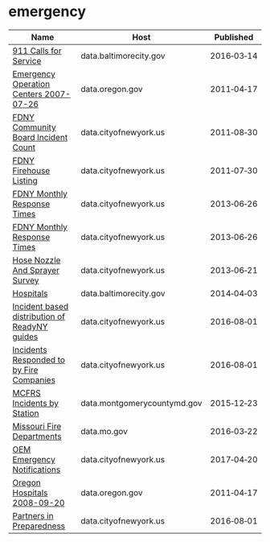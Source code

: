 # emergency

Name | Host | Published
---- | ---- | ---------
[911 Calls for Service](../datasets/xviu-ezkt.md) | data.baltimorecity.gov | 2016&#x2011;03&#x2011;14
[Emergency Operation Centers 2007-07-26](../datasets/pjn6-jprb.md) | data.oregon.gov | 2011&#x2011;04&#x2011;17
[FDNY Community Board Incident Count](../datasets/rtc6-e7ff.md) | data.cityofnewyork.us | 2011&#x2011;08&#x2011;30
[FDNY Firehouse Listing](../datasets/hc8x-tcnd.md) | data.cityofnewyork.us | 2011&#x2011;07&#x2011;30
[FDNY Monthly Response Times](../datasets/j34j-vqvt.md) | data.cityofnewyork.us | 2013&#x2011;06&#x2011;26
[FDNY Monthly Response Times](../datasets/j34j-vqvt.md) | data.cityofnewyork.us | 2013&#x2011;06&#x2011;26
[Hose Nozzle And Sprayer Survey](../datasets/ijru-c88e.md) | data.cityofnewyork.us | 2013&#x2011;06&#x2011;21
[Hospitals](../datasets/g9ck-7zns.md) | data.baltimorecity.gov | 2014&#x2011;04&#x2011;03
[Incident based distribution of ReadyNY guides](../datasets/mqd6-mvf7.md) | data.cityofnewyork.us | 2016&#x2011;08&#x2011;01
[Incidents Responded to by Fire Companies](../datasets/tm6d-hbzd.md) | data.cityofnewyork.us | 2016&#x2011;08&#x2011;01
[MCFRS Incidents by Station](../datasets/mf5d-mtzf.md) | data.montgomerycountymd.gov | 2015&#x2011;12&#x2011;23
[Missouri Fire Departments](../datasets/gbr4-c765.md) | data.mo.gov | 2016&#x2011;03&#x2011;22
[OEM Emergency Notifications](../datasets/8vv7-7wx3.md) | data.cityofnewyork.us | 2017&#x2011;04&#x2011;20
[Oregon Hospitals 2008-09-20](../datasets/s2vy-pvyp.md) | data.oregon.gov | 2011&#x2011;04&#x2011;17
[Partners in Preparedness](../datasets/h4jn-x3ty.md) | data.cityofnewyork.us | 2016&#x2011;08&#x2011;01

